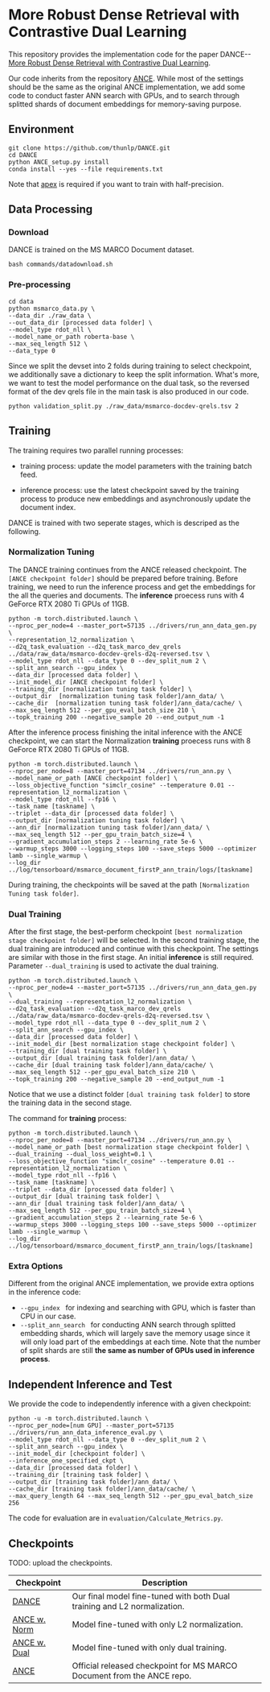# More Robust Dense Retrieval with Contrastive Dual Learning


This repository provides the implementation code for the paper DANCE--[More Robust Dense Retrieval with Contrastive Dual Learning](http://arxiv.org/abs/2107.07773). 

Our code inherits from the repository [ANCE](https://github.com/microsoft/ANCE). While most of the settings should be the same as the original ANCE implementation, we add some code to conduct faster ANN search with GPUs, and to search through splitted shards of document embeddings for memory-saving purpose.


## Environment

```shell
git clone https://github.com/thunlp/DANCE.git
cd DANCE
python ANCE_setup.py install
conda install --yes --file requirements.txt
```

Note that [apex](https://github.com/NVIDIA/apex) is required if you want to train with half-precision.

## Data Processing

### Download

DANCE is trained on the MS MARCO Document dataset.

```shell
bash commands/datadownload.sh
```

### Pre-processing

```shell
cd data
python msmarco_data.py \
--data_dir ./raw_data \
--out_data_dir [processed data folder] \
--model_type rdot_nll \
--model_name_or_path roberta-base \
--max_seq_length 512 \
--data_type 0 
```

Since we split the devset into 2 folds during training to select checkpoint, we additionally save a dictionary to keep the split information. What's more, we want to test the model performance on the dual task, so the reversed format of the dev qrels file in the main task is also produced in our code.

```shell
python validation_split.py ./raw_data/msmarco-docdev-qrels.tsv 2
```


## Training

The training requires two parallel running processes:
- training process: update the model parameters with the training batch feed.

- inference process: use the latest checkpoint saved by the training process to produce new embeddings and asynchronously update the document index.


DANCE is trained with two seperate stages, which is descriped as the following.

### Normalization Tuning

The DANCE training continues from the ANCE released checkpoint. The `[ANCE checkpoint folder]` should be prepared before training. Before training, we need to run the inference process and get the embeddings for the all the queries and documents. The **inference** proecess runs with 4 GeForce RTX 2080 Ti GPUs of 11GB.

```shell
python -m torch.distributed.launch \
--nproc_per_node=4 --master_port=57135 ../drivers/run_ann_data_gen.py \
--representation_l2_normalization \
--d2q_task_evaluation --d2q_task_marco_dev_qrels ../data/raw_data/msmarco-docdev-qrels-d2q-reversed.tsv \
--model_type rdot_nll --data_type 0 --dev_split_num 2 \
--split_ann_search --gpu_index \
--data_dir [processed data folder] \
--init_model_dir [ANCE checkpoint folder] \
--training_dir [normalization tuning task folder] \
--output_dir  [normalization tuning task folder]/ann_data/ \
--cache_dir  [normalization tuning task folder]/ann_data/cache/ \
--max_seq_length 512 --per_gpu_eval_batch_size 210 \
--topk_training 200 --negative_sample 20 --end_output_num -1 
```

After the inference process finishing the inital inference with the ANCE checkpoint, we can start the Normalization **training** proecess runs with 8 GeForce RTX 2080 Ti GPUs of 11GB.

```shell
python -m torch.distributed.launch \
--nproc_per_node=8 --master_port=47134 ../drivers/run_ann.py \
--model_name_or_path [ANCE checkpoint folder] \
--loss_objective_function "simclr_cosine" --temperature 0.01 --representation_l2_normalization \
--model_type rdot_nll --fp16 \
--task_name [taskname] \
--triplet --data_dir [processed data folder] \
--output_dir [normalization tuning task folder] \
--ann_dir [normalization tuning task folder]/ann_data/ \
--max_seq_length 512 --per_gpu_train_batch_size=4 \
--gradient_accumulation_steps 2 --learning_rate 5e-6 \
--warmup_steps 3000 --logging_steps 100 --save_steps 5000 --optimizer lamb --single_warmup \
--log_dir ../log/tensorboard/msmarco_document_firstP_ann_train/logs/[taskname]
```

During training, the checkpoints will be saved at the path `[Normalization Tuning task folder]`. 

### Dual Training

After the first stage, the best-perform checkpoint  `[best normalization stage checkpoint folder]` will be selected. In the second training stage, the dual training are introduced and continue with this checkpoint. The settings are similar with those in the first stage. An initial **inference** is still required. Parameter `--dual_training` is used to activate the dual training.

```shell
python -m torch.distributed.launch \
--nproc_per_node=4 --master_port=57135 ../drivers/run_ann_data_gen.py \
--dual_training --representation_l2_normalization \
--d2q_task_evaluation --d2q_task_marco_dev_qrels ../data/raw_data/msmarco-docdev-qrels-d2q-reversed.tsv \
--model_type rdot_nll --data_type 0 --dev_split_num 2 \
--split_ann_search --gpu_index \
--data_dir [processed data folder] \
--init_model_dir [best normalization stage checkpoint folder] \
--training_dir [dual training task folder] \
--output_dir [dual training task folder]/ann_data/ \
--cache_dir [dual training task folder]/ann_data/cache/ \
--max_seq_length 512 --per_gpu_eval_batch_size 210 \
--topk_training 200 --negative_sample 20 --end_output_num -1 
```

Notice that we use a distinct folder `[dual training task folder]` to store the training data in the second stage.

The command for **training** process:


```shell
python -m torch.distributed.launch \
--nproc_per_node=8 --master_port=47134 ../drivers/run_ann.py \
--model_name_or_path [best normalization stage checkpoint folder] \
--dual_training --dual_loss_weight=0.1 \
--loss_objective_function "simclr_cosine" --temperature 0.01 --representation_l2_normalization \
--model_type rdot_nll --fp16 \
--task_name [taskname] \
--triplet --data_dir [processed data folder] \
--output_dir [dual training task folder] \
--ann_dir [dual training task folder]/ann_data/ \
--max_seq_length 512 --per_gpu_train_batch_size=4 \
--gradient_accumulation_steps 2 --learning_rate 5e-6 \
--warmup_steps 3000 --logging_steps 100 --save_steps 5000 --optimizer lamb --single_warmup \
--log_dir ../log/tensorboard/msmarco_document_firstP_ann_train/logs/[taskname]
```

### Extra Options

Different from the original ANCE implementation, we provide extra options in the inference code:
- `--gpu_index ` for indexing and searching with GPU, which is faster than CPU in our case.
- `--split_ann_search ` for conducting ANN search through splitted embedding shards, which will largely save the memory usage since it will only load part of the embeddings at each time. Note that the number of split shards are still **the same as number of GPUs used in inference process**.

## Independent Inference and Test

We provide the code to independently inference with a given checkpoint:

```shell
python -u -m torch.distributed.launch \
--nproc_per_node=[num GPU] --master_port=57135 ../drivers/run_ann_data_inference_eval.py \
--model_type rdot_nll --data_type 0 --dev_split_num 2 \
--split_ann_search --gpu_index \
--init_model_dir [checkpoint folder] \
--inference_one_specified_ckpt \
--data_dir [processed data folder] \
--training_dir [training task folder] \
--output_dir [training task folder]/ann_data/ \
--cache_dir [training task folder]/ann_data/cache/ \
--max_query_length 64 --max_seq_length 512 --per_gpu_eval_batch_size 256
```

The code for evaluation are in `evaluation/Calculate_Metrics.py`.

## Checkpoints

TODO: upload the checkpoints.

| Checkpoint       | Description                                                  |
| ---------------- | ------------------------------------------------------------ |
| [DANCE](https://thunlp.oss-cn-qingdao.aliyuncs.com/OpenMatch/DANCE/DANCE.zip)        | Our final model fine-tuned with both Dual training and L2 normalization. |
| [ANCE w. Norm](https://thunlp.oss-cn-qingdao.aliyuncs.com/OpenMatch/DANCE/ANCE_w_Norm.zip) | Model fine-tuned with only L2 normalization.                 |
| [ANCE w. Dual](https://thunlp.oss-cn-qingdao.aliyuncs.com/OpenMatch/DANCE/ANCE_w_Dual.zip) | Model fine-tuned with only dual training.                    |
| [ANCE](https://webdatamltrainingdiag842.blob.core.windows.net/semistructstore/OpenSource/Document_ANCE_FirstP_Checkpoint.zip)         | Official released checkpoint for MS MARCO Document from the ANCE repo. |

